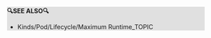 <div style="margin:2em; background-color: #e0e0e0;">

<strong>🔍SEE ALSO🔍</strong>

 * Kinds/Pod/Lifecycle/Maximum Runtime_TOPIC

</div>

